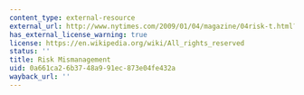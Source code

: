 ```yaml
---
content_type: external-resource
external_url: http://www.nytimes.com/2009/01/04/magazine/04risk-t.html?_r=1
has_external_license_warning: true
license: https://en.wikipedia.org/wiki/All_rights_reserved
status: ''
title: Risk Mismanagement
uid: 0a661ca2-6b37-48a9-91ec-873e04fe432a
wayback_url: ''
---
```


